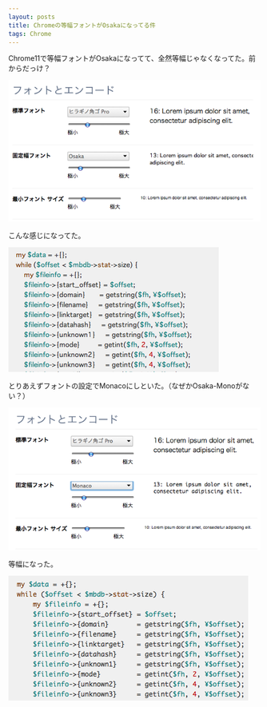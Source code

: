 ```yaml
---
layout: posts
title: Chromeの等幅フォントがOsakaになってる件
tags: Chrome
---
```


Chrome11で等幅フォントがOsakaになってて、全然等幅じゃなくなってた。前からだっけ？

![Chromeの設定画面で固定幅フォントがOsakaになってる](/img/posts/2011-04-29-29180449/1.png)

こんな感じになってた。

![コードが等幅になってない](/img/posts/2011-04-29-29180449/2.png)

とりあえずフォントの設定でMonacoにしといた。（なぜかOsaka-Monoがない？）

![Chromeの設定でMonacoにする](/img/posts/2011-04-29-29180449/3.png)

等幅になった。

![コードが等幅になる](/img/posts/2011-04-29-29180449/4.png)
